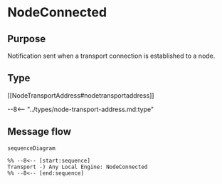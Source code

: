 <div class="message" markdown>


# NodeConnected


## Purpose


<!-- --8<-- [start:purpose] -->
Notification sent when a transport connection is established to a node.
<!-- --8<-- [end:purpose] -->

## Type


<!-- --8<-- [start:type] -->
[[NodeTransportAddress#nodetransportaddress]]

--8<-- "../types/node-transport-address.md:type"
<!-- --8<-- [end:type] -->

## Message flow


<!-- --8<-- [start:messages] -->
```mermaid
sequenceDiagram

%% --8<-- [start:sequence]
Transport -) Any Local Engine: NodeConnected
%% --8<-- [end:sequence]
```
<!-- --8<-- [end:messages] -->

</div>

